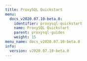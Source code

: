 ```yaml
---
title: ProxySQL Quickstart
menu:
  docs_v2020.07.10-beta.0:
    identifier: proxysql-quickstart
    name: ProxySQL Quickstart
    parent: proxysql-guides
    weight: 15
menu_name: docs_v2020.07.10-beta.0
info:
  version: v2020.07.10-beta.0
---
```


